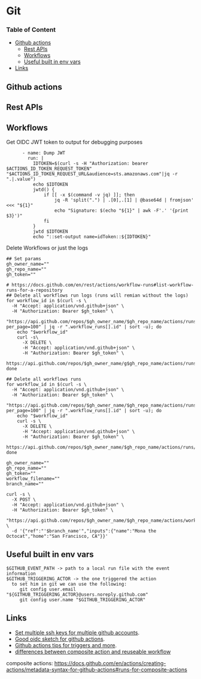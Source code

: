 # Git

### Table of Content
* [Github actions](#git-actions)
  * [Rest APIs](#rest-apis)
  * [Workflows](#workflows)
  * [Useful built in env vars](#useful-built-in-env-vars)
* [Links](#links)

## Github actions
## Rest APIs

## Workflows
Get OIDC JWT token to output for debugging purposes
```
      - name: Dump JWT
        run: |
          IDTOKEN=$(curl -s -H "Authorization: bearer $ACTIONS_ID_TOKEN_REQUEST_TOKEN" "$ACTIONS_ID_TOKEN_REQUEST_URL&audience=sts.amazonaws.com"|jq -r ".|.value")
          echo $IDTOKEN
          jwtd() {
              if [[ -x $(command -v jq) ]]; then
                  jq -R 'split(".") | .[0],.[1] | @base64d | fromjson' <<< "${1}"
                  echo "Signature: $(echo "${1}" | awk -F'.' '{print $3}')"
              fi
          }
          jwtd $IDTOKEN
          echo "::set-output name=idToken::${IDTOKEN}"
```

Delete Workflows or just the logs
```
## Set params
gh_owner_name=""
gh_repo_name=""
gh_token=""

# https://docs.github.com/en/rest/actions/workflow-runs#list-workflow-runs-for-a-repository
## Delete all workflows run logs (runs will remian without the logs)
for workflow_id in $(curl -s \
  -H "Accept: application/vnd.github+json" \
  -H "Authorization: Bearer $gh_token" \
  "https://api.github.com/repos/$gh_owner_name/$gh_repo_name/actions/runs?per_page=100" | jq -r ".workflow_runs[].id" | sort -u); do
    echo "$workflow_id"
    curl -s\
      -X DELETE \
      -H "Accept: application/vnd.github+json" \
      -H "Authorization: Bearer $gh_token" \
      https://api.github.com/repos/$gh_owner_name/g$gh_repo_name/actions/runs/$workflow_id/logs
done

## Delete all workflows runs
for workflow_id in $(curl -s \
  -H "Accept: application/vnd.github+json" \
  -H "Authorization: Bearer $gh_token" \
  "https://api.github.com/repos/$gh_owner_name/$gh_repo_name/actions/runs?per_page=100" | jq -r ".workflow_runs[].id" | sort -u); do
    echo "$workflow_id"
    curl -s \
      -X DELETE \
      -H "Accept: application/vnd.github+json" \
      -H "Authorization: Bearer $gh_token" \
      https://api.github.com/repos/$gh_owner_name/$gh_repo_name/actions/runs/$workflow_id
done
```

```
gh_owner_name=""
gh_repo_name=""
gh_token=""
workflow_filename=""
branch_name=""

curl -s \
  -X POST \
  -H "Accept: application/vnd.github+json" \
  -H "Authorization: Bearer $gh_token" \
  "https://api.github.com/repos/$gh_owner_name/$gh_repo_name/actions/workflows/$workflow_filename/dispatches" \
  -d '{"ref":"'$branch_name'","inputs":{"name":"Mona the Octocat","home":"San Francisco, CA"}}'
```

## Useful built in env vars
```
$GITHUB_EVENT_PATH -> path to a local run file with the event information
$GITHUB_TRIGGERING_ACTOR -> the one triggered the action
  to set him in git we can use the following:
     git config user.email "${GITHUB_TRIGGERING_ACTOR}@users.noreply.github.com"
     git config user.name "$GITHUB_TRIGGERING_ACTOR"
```

## Links

* [Set multiple ssh keys for multiple github accounts](https://gist.github.com/jexchan/2351996).
* [Good oidc sketch for github actions](https://blog.codecentric.de/secretless-connections-from-github-actions-to-aws-using-oidc).
* [Github actions tips for triggers and more](https://yonatankra.com/7-github-actions-tricks-i-wish-i-knew-before-i-started/).
* [differences between composite action and reuseable workflow](https://dev.to/n3wt0n/composite-actions-vs-reusable-workflows-what-is-the-difference-github-actions-11kd#:%7E:text=With%20Reusable%20workflows%20you%20have,if%20it%20contains%20multiple%20steps.)

composite actions:
https://docs.github.com/en/actions/creating-actions/metadata-syntax-for-github-actions#runs-for-composite-actions